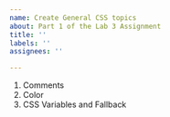 ```yaml
---
name: Create General CSS topics
about: Part 1 of the Lab 3 Assignment
title: ''
labels: ''
assignees: ''

---
```


1. Comments
2. Color
3. CSS Variables and Fallback
